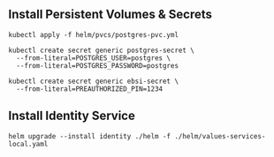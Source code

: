 
## Install Persistent Volumes & Secrets

```
kubectl apply -f helm/pvcs/postgres-pvc.yml

kubectl create secret generic postgres-secret \
  --from-literal=POSTGRES_USER=postgres \
  --from-literal=POSTGRES_PASSWORD=postgres

kubectl create secret generic ebsi-secret \
  --from-literal=PREAUTHORIZED_PIN=1234
```

## Install Identity Service

```
helm upgrade --install identity ./helm -f ./helm/values-services-local.yaml
```

